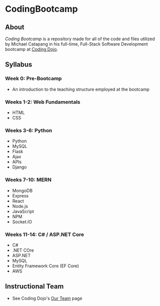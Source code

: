 # CodingBootcamp

## About
*Coding Bootcamp* is a repository made for all of the code and files utilized by Michael Catapang in his full-time, Full-Stack Software Development bootcamp at [Coding Dojo](https://www.codingdojo.com).

## Syllabus
### Week 0: Pre-Bootcamp
- An introduction to the teaching structure employed at the bootcamp
### Weeks 1-2: Web Fundamentals
- HTML
- CSS
### Weeks 3-6: Python
- Python
- MySQL
- Flask
- Ajax
- APIs
- Django
### Weeks 7-10: MERN
- MongoDB
- Express
- React
- Node.js
- JavaScript
- NPM
- Socket.IO
### Weeks 11-14: C# / ASP.NET Core
- C#
- .NET COre
- ASP.NET
- MySQL
- Entity Framework Core (EF Core)
- AWS

## Instructional Team
- See Coding Dojo's [Our Team](https://www.codingdojo.com/meet-the-team) page